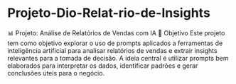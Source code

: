 # Projeto-Dio-Relat-rio-de-Insights

📊 Projeto: Análise de Relatórios de Vendas com IA
🎯 Objetivo
Este projeto tem como objetivo explorar o uso de prompts aplicados a ferramentas de inteligência artificial para analisar relatórios de vendas e extrair insights relevantes para a tomada de decisão. A ideia central é utilizar prompts bem elaborados para interpretar os dados, identificar padrões e gerar conclusões úteis para o negócio.
